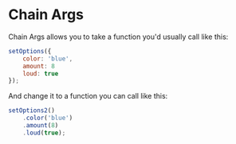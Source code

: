 # Chain Args
Chain Args allows you to take a function you'd usually call like this:

```js
setOptions({
    color: 'blue',
    amount: 8
    loud: true
});
```

And change it to a function you can call like this:

```js
setOptions2()
    .color('blue')
    .amount(8)
    .loud(true);
```
